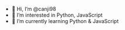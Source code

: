 - 👋 Hi, I’m @canji98
- 👀 I’m interested in Python, JavaScript
- 🌱 I’m currently learning Python & JavaScript

<!---
canji98/canji98 is a ✨ special ✨ repository because its `README.md` (this file) appears on your GitHub profile.
You can click the Preview link to take a look at your changes.
--->
